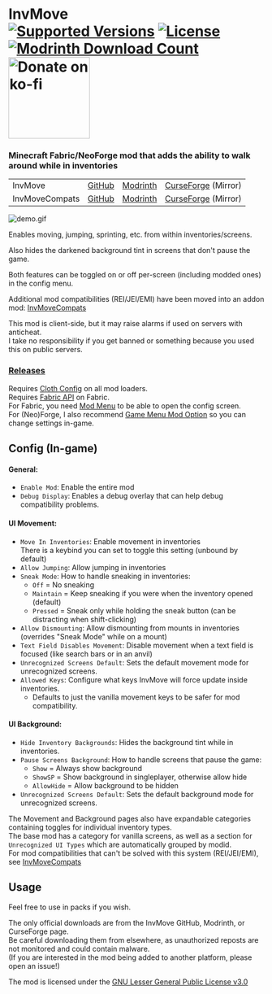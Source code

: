 <h1>InvMove<br>
  <a href="https://modrinth.com/mod/invmove"><img src="http://cf.way2muchnoise.eu/versions/%20For%20MC%20_581854_all(555-0C8E8E-fff-010101).svg" alt="Supported Versions"></a>
  <a href="https://github.com/PieKing1215/InvMove/blob/master/COPYING"><img src="https://img.shields.io/github/license/PieKing1215/InvMove?style=flat&color=0C8E8E" alt="License"></a>
  <a href="https://modrinth.com/mod/invmove"><img src="https://img.shields.io/modrinth/dt/REfW2AEX?label=Modrinth downloads&logo=modrinth" alt="Modrinth Download Count"></a>
  <!-- <a href="https://www.curseforge.com/minecraft/mc-mods/invmove"><img src="http://cf.way2muchnoise.eu/full_581854_downloads(E04E14-555-fff-010101-1C1C1C).svg" alt="CF Download Count"></a> -->
  <a href="https://ko-fi.com/X8X34Y6MZ"><img src="https://ko-fi.com/img/githubbutton_sm.svg" alt="Donate on ko-fi" width="160px"></a>
</h1>

### Minecraft Fabric/NeoForge mod that adds the ability to walk around while in inventories

<table>
<tr>
  <td>InvMove</td>
  <td><a href="https://github.com/PieKing1215/InvMove">GitHub</a></td>
  <td><a href="https://modrinth.com/mod/invmove">Modrinth</a></td>
  <td><a href="https://www.curseforge.com/minecraft/mc-mods/invmove">CurseForge</a> (Mirror)</td>
</tr>
<tr>
  <td>InvMoveCompats</td>
  <td><a href="https://github.com/PieKing1215/InvMoveCompats">GitHub</a></td>
  <td><a href="https://modrinth.com/mod/invmovecompats">Modrinth</a></td>
  <td><a href="https://www.curseforge.com/minecraft/mc-mods/invmovecompats">CurseForge</a> (Mirror)</td>
</tr>
</table>

![demo.gif](https://raw.githubusercontent.com/PieKing1215/InvMove/media/demo.gif)

Enables moving, jumping, sprinting, etc. from within inventories/screens.

Also hides the darkened background tint in screens that don't pause the game.

Both features can be toggled on or off per-screen (including modded ones) in the config menu.

Additional mod compatibilities (REI/JEI/EMI) have been moved into an addon mod: [InvMoveCompats](https://github.com/PieKing1215/InvMoveCompats)

This mod is client-side, but it may raise alarms if used on servers with anticheat.<br>
I take no responsibility if you get banned or something because you used this on public servers.

### [Releases](https://github.com/PieKing1215/InvMove/releases)

Requires [Cloth Config](https://modrinth.com/mod/cloth-config) on all mod loaders.<br/>
Requires [Fabric API](https://modrinth.com/mod/fabric-api) on Fabric.<br/>
For Fabric, you need [Mod Menu](https://modrinth.com/mod/modmenu) to be able to open the config screen.<br/>
For (Neo)Forge, I also recommend [Game Menu Mod Option](https://modrinth.com/mod/gamemenumodoption) so you can change settings in-game.

## Config (In-game)

#### General:
- `Enable Mod`: Enable the entire mod
- `Debug Display`: Enables a debug overlay that can help debug compatibility problems.

#### UI Movement:
- `Move In Inventories`: Enable movement in inventories<br>
  There is a keybind you can set to toggle this setting (unbound by default)
- `Allow Jumping`: Allow jumping in inventories
- `Sneak Mode`: How to handle sneaking in inventories:
  - `Off` = No sneaking
  - `Maintain` = Keep sneaking if you were when the inventory opened (default)
  - `Pressed` = Sneak only while holding the sneak button (can be distracting when shift-clicking)
- `Allow Dismounting`: Allow dismounting from mounts in inventories (overrides "Sneak Mode" while on a mount)
- `Text Field Disables Movement`: Disable movement when a text field is focused (like search bars or in an anvil)
- `Unrecognized Screens Default`: Sets the default movement mode for unrecognized screens.
- `Allowed Keys`: Configure what keys InvMove will force update inside inventories.
  - Defaults to just the vanilla movement keys to be safer for mod compatibility.

#### UI Background:
- `Hide Inventory Backgrounds`: Hides the background tint while in inventories.
- `Pause Screens Background`: How to handle screens that pause the game:
  - `Show` = Always show background
  - `ShowSP` = Show background in singleplayer, otherwise allow hide
  - `AllowHide` = Allow background to be hidden
- `Unrecognized Screens Default`: Sets the default background mode for unrecognized screens.

The Movement and Background pages also have expandable categories containing toggles for individual inventory types.<br>
The base mod has a category for vanilla screens, as well as a section for `Unrecognized UI Types` which are automatically grouped by modid.<br/>
For mod compatibilities that can't be solved with this system (REI/JEI/EMI), see [InvMoveCompats](https://github.com/PieKing1215/InvMoveCompats)<br/>

## Usage

Feel free to use in packs if you wish.

The only official downloads are from the InvMove GitHub, Modrinth, or CurseForge page.<br/>
Be careful downloading them from elsewhere, as unauthorized reposts are not monitored and could contain malware.<br/>
(If you are interested in the mod being added to another platform, please open an issue!)

The mod is licensed under the [GNU Lesser General Public License v3.0](https://github.com/PieKing1215/InvMove/blob/master/COPYING)
